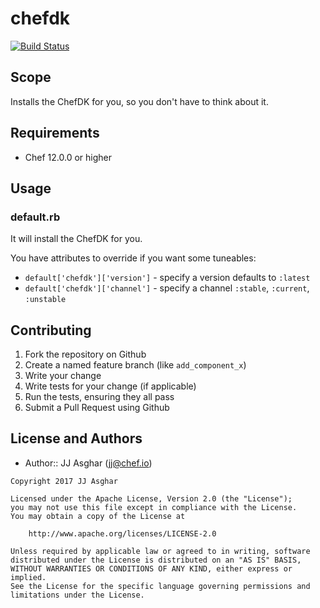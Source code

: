# chefdk

[![Build Status](https://travis-ci.org/jjasghar/chefdk-cookbook.svg?branch=master)](https://travis-ci.org/jjasghar/chefdk-cookbook)

## Scope

Installs the ChefDK for you, so you don't have to think about it.

## Requirements

- Chef 12.0.0 or higher

## Usage

### default.rb

It will install the ChefDK for you.

You have attributes to override if you want some tuneables:

- `default['chefdk']['version']` - specify a version defaults to `:latest`
- `default['chefdk']['channel']` - specify a channel `:stable`, `:current`, `:unstable`

## Contributing
1. Fork the repository on Github
2. Create a named feature branch (like `add_component_x`)
3. Write your change
4. Write tests for your change (if applicable)
5. Run the tests, ensuring they all pass
6. Submit a Pull Request using Github

## License and Authors
- Author:: JJ Asghar (jj@chef.io)

```text
Copyright 2017 JJ Asghar

Licensed under the Apache License, Version 2.0 (the "License");
you may not use this file except in compliance with the License.
You may obtain a copy of the License at

    http://www.apache.org/licenses/LICENSE-2.0

Unless required by applicable law or agreed to in writing, software
distributed under the License is distributed on an "AS IS" BASIS,
WITHOUT WARRANTIES OR CONDITIONS OF ANY KIND, either express or implied.
See the License for the specific language governing permissions and
limitations under the License.
```
